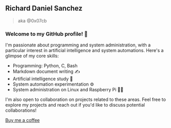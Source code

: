 ## Richard Daniel Sanchez
> aka @0x07cb

### Welcome to my GitHub profile! 👋

I'm passionate about programming and system administration, with a particular interest in artificial intelligence and system automations. Here's a glimpse of my core skills:

- Programming: Python, C, Bash
- Markdown document writing ✍️
- Artificial intelligence study 🤖
- System automation experimentation ⚙️
- System administration on Linux and Raspberry Pi 🐧🔧

I'm also open to collaboration on projects related to these areas. Feel free to explore my projects and reach out if you'd like to discuss potential collaborations!


[Buy me a coffee](https://buymeacoffee.com/0x07cb)
